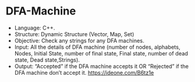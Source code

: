 # DFA-Machine
- Language: C++.
- Structure: Dynamic Structure (Vector, Map, Set)
- Objective: Check any strings for any DFA machines.
- Input: All the details of DFA machine (number of nodes, alphabets, Nodes, Initial State, number of final state, Final state, number of dead state, Dead state,Strings). 
- Output: “Accepted” if the DFA machine accepts it OR “Rejected” if the DFA machine don’t accept it.
https://ideone.com/B6tz1e
